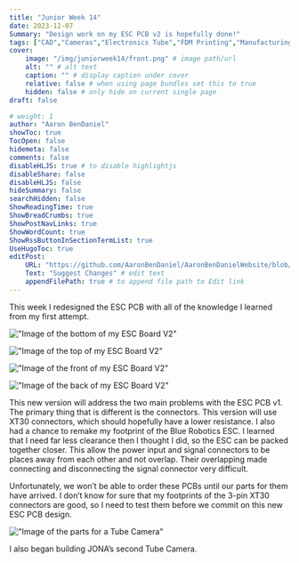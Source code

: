 ```yaml
---
title: "Junior Week 14"
date: 2023-12-07
Summary: "Design work on my ESC PCB v2 is hopefully done!"
tags: ["CAD","Cameras","Electronics Tube","FDM Printing","Manufacturing","PCB Design","Robotics Shop Blog","Sunk Robotics","SLA Printing"]
cover:
    image: "/img/juniorweek14/front.png" # image path/url
    alt: "" # alt text
    caption: "" # display caption under cover
    relative: false # when using page bundles set this to true
    hidden: false # only hide on current single page
draft: false

# weight: 1
author: "Aaron BenDaniel"
showToc: true
TocOpen: false
hidemeta: false
comments: false
disableHLJS: true # to disable highlightjs
disableShare: false
disableHLJS: false
hideSummary: false
searchHidden: false
ShowReadingTime: true
ShowBreadCrumbs: true
ShowPostNavLinks: true
ShowWordCount: true
ShowRssButtonInSectionTermList: true
UseHugoToc: true
editPost:
    URL: "https://github.com/AaronBenDaniel/AaronBenDanielWebsite/blob/main/content"
    Text: "Suggest Changes" # edit text
    appendFilePath: true # to append file path to Edit link
---
```


This week I redesigned the ESC PCB with all of the knowledge I learned from my first attempt.

!["Image of the bottom of my ESC Board V2"](/img/juniorweek14/bottom.png)

!["Image of the top of my ESC Board V2"](/img/juniorweek14/top.png)

!["Image of the front of my ESC Board V2"](/img/juniorweek14/front.png)

!["Image of the back of my ESC Board V2"](/img/juniorweek14/back.png)

This new version will address the two main problems with the ESC PCB v1. The primary thing that is different is the connectors. This version will use XT30 connectors, which should hopefully have a lower resistance. I also had a chance to remake my footprint of the Blue Robotics ESC. I learned that I need far less clearance then I thought I did, so the ESC can be packed together closer. This allow the power input and signal connectors to be places away from each other and not overlap. Their overlapping made connecting and disconnecting the signal connector very difficult.

Unfortunately, we won’t be able to order these PCBs until our parts for them have arrived. I don’t know for sure that my footprints of the 3-pin XT30 connectors are good, so I need to test them before we commit on this new ESC PCB design.

!["Image of the parts for a Tube Camera"](/img/juniorweek14/camera.webp)

I also began building JONA’s second Tube Camera.